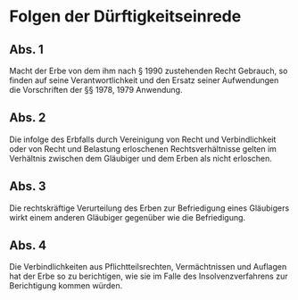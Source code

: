 # Folgen der Dürftigkeitseinrede



## Abs. 1

 Macht der Erbe von dem ihm nach § 1990 zustehenden Recht Gebrauch, so finden auf seine Verantwortlichkeit und den Ersatz seiner Aufwendungen die Vorschriften der §§ 1978, 1979 Anwendung.

## Abs. 2

 Die infolge des Erbfalls durch Vereinigung von Recht und Verbindlichkeit oder von Recht und Belastung erloschenen Rechtsverhältnisse gelten im Verhältnis zwischen dem Gläubiger und dem Erben als nicht erloschen.

## Abs. 3

 Die rechtskräftige Verurteilung des Erben zur Befriedigung eines Gläubigers wirkt einem anderen Gläubiger gegenüber wie die Befriedigung.

## Abs. 4

 Die Verbindlichkeiten aus Pflichtteilsrechten, Vermächtnissen und Auflagen hat der Erbe so zu berichtigen, wie sie im Falle des Insolvenzverfahrens zur Berichtigung kommen würden. 

